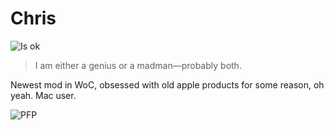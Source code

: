 # Chris

![Is ok](https://badgen.net/static/status/ok/green?icon=discord)

> I am either a genius or a madman—probably both.

Newest mod in WoC, obsessed with old apple products for some reason, oh yeah. Mac user.

![PFP](../../../assets/pfp/chris.gif)